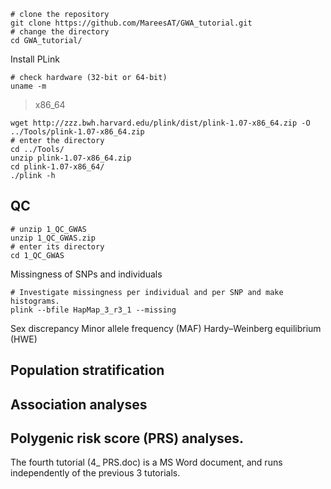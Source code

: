 ```
# clone the repository
git clone https://github.com/MareesAT/GWA_tutorial.git
# change the directory
cd GWA_tutorial/
```
Install PLink
```
# check hardware (32-bit or 64-bit)
uname -m
```
>x86_64
```
wget http://zzz.bwh.harvard.edu/plink/dist/plink-1.07-x86_64.zip -O ../Tools/plink-1.07-x86_64.zip
# enter the directory
cd ../Tools/
unzip plink-1.07-x86_64.zip
cd plink-1.07-x86_64/
./plink -h
```
## QC
```
# unzip 1_QC_GWAS
unzip 1_QC_GWAS.zip 
# enter its directory
cd 1_QC_GWAS
```
Missingness of SNPs and individuals
```
# Investigate missingness per individual and per SNP and make histograms.
plink --bfile HapMap_3_r3_1 --missing
```
Sex discrepancy
Minor allele frequency (MAF)
Hardy–Weinberg equilibrium (HWE)
## Population stratification
## Association analyses
## Polygenic risk score (PRS) analyses.
The fourth tutorial (4_ PRS.doc) is a MS Word document, and runs independently of the previous 3 tutorials.
<!--stackedit_data:
eyJoaXN0b3J5IjpbLTE2ODQ1MzI5NTUsLTU1ODg3ODgwOCwtMz
czNDA3NDcsMjA3MDIyNTM4OCwtMTQxMDE2NDIyNCwtNTc4OTA4
MTk1XX0=
-->